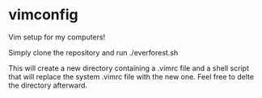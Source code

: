 # vimconfig
Vim setup for my computers!

Simply clone the repository and run ./everforest.sh

This will create a new directory containing a .vimrc file and a shell script that will replace the system .vimrc file with the new one. Feel free to delte the directory afterward.
